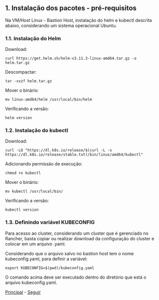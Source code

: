 ## 1. **Instalação dos pacotes - pré-requisitos**

Na VM/Host Linux - Bastion Host, instalação do helm e kubectl descrita abaixo, considerando um sistema operacional Ubuntu.

### 1.1. **Instalação do Helm**

Download:
```shell
curl https://get.helm.sh/helm-v3.11.3-linux-amd64.tar.gz -o helm.tar.gz
```
Descompactar:
```shell
tar -xvzf helm.tar.gz
```
Mover o binário:
```shell
mv linux-amd64/helm /usr/local/bin/helm
```
Verificando a versão:
```shell
helm version
```

### 1.2. **Instalação do kubectl**

Download:
```shell
curl -LO "https://dl.k8s.io/release/$(curl -L -s https://dl.k8s.io/release/stable.txt)/bin/linux/amd64/kubectl"
```
Adicionando permissão de execução:
```shell
chmod +x kubectl
```
Mover o binário:
```shell
mv kubectl /usr/local/bin/
```
Verificando a versão:
```shell
kubectl version
```

### 1.3. **Definindo variável KUBECONFIG**

Para acesso ao cluster, considerando um cluster que é gerenciado no Rancher, basta copiar ou realizar download da configuração do cluster e colocar em um arquivo .yaml.

Considerando que o arquivo salvo no bastion host tem o nome kubeconfig.yaml, para definir a variável:

```shell
export KUBECONFIG=$(pwd)/kubeconfig.yaml
```
O comando acima deve ser executado dentro do diretório que está o arquivo kubeconfig.yaml.

[Principal](../README.md) - [Seguir](instalacao-kyverno.md)